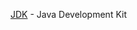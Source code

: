 [JDK](http://www.oracle.com/technetwork/java/javase/downloads/jdk8-downloads-2133151.html) - Java Development Kit
